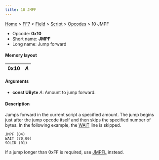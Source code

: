 ```yaml
---
title: 10 JMPF
---
```


[Home](../../../../Main%20Page.md.md) > [FF7](../../../../FF7.md) > [Field](../../../Field.md) > [Script](../../Script.md) > [Opcodes](../Opcodes.md) > 10 JMPF

-   Opcode: **0x10**
-   Short name: **JMPF**
-   Long name: Jump forward

#### Memory layout

| 0x10 | *A* |
|------|-----|

#### Arguments

-   **const UByte** *A*: Amount to jump forward.

#### Description

Jumps forward in the current script a specified amount. The jump begins
just after the jump opcode itself and then skips the specified number of
bytes. In the following example, the [WAIT][] line is skipped.

    JMPF (04)
    WAIT (70,00)
    SOLID (01)

If a jump longer than 0xFF is required, use [JMPFL][] instead.

  [WAIT]: 24%20WAIT.md "wikilink"
  [JMPFL]: 11%20JMPFL.md "wikilink"
